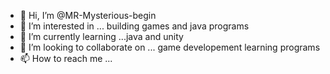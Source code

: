 - 👋 Hi, I’m @MR-Mysterious-begin
- 👀 I’m interested in ... building games and java programs
- 🌱 I’m currently learning ...java and unity
- 💞️ I’m looking to collaborate on ... game developement learning programs
- 📫 How to reach me ... 

<!---
MR-Mysterious-begin/MR-Mysterious-begin is a ✨ special ✨ repository because its `README.md` (this file) appears on your GitHub profile.
You can click the Preview link to take a look at your changes.
--->
